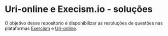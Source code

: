 # Uri-online e Execism.io - soluções

O objetivo desse repositorio é disponibilizar as resoluções de questões nas plataformas [Exercism](http://exercism.io/) e [Uri-online](https://www.urionlinejudge.com.br/).
